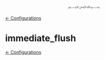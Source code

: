 <p align=center>
   ﷽
</p>

[← Configurations](/docs/CONFIGURATION.md)

# immediate_flush


[← Configurations](/docs/CONFIGURATION.md)

